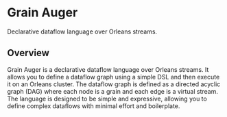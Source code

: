 # Grain Auger

Declarative dataflow language over Orleans streams.

## Overview

Grain Auger is a declarative dataflow language over Orleans streams. It allows you to define a dataflow graph using a simple DSL and then execute it on an Orleans cluster. The dataflow graph is defined as a directed acyclic graph (DAG) where each node is a grain and each edge is a virtual stream. The language is designed to be simple and expressive, allowing you to define complex dataflows with minimal effort and boilerplate.
